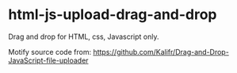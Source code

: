 # html-js-upload-drag-and-drop

Drag and drop for HTML, css, Javascript only. 


Motify source code from: https://github.com/Kalifr/Drag-and-Drop-JavaScript-file-uploader
